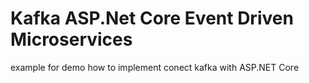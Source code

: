# Kafka ASP.Net Core Event Driven Microservices
example for demo how to implement conect kafka with ASP.NET Core
